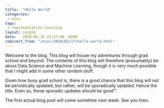 ```yaml
---
title:  "Hello World"
categories:
 - misc
tags:
 - representation-learning
layout: single
date:   2018-02-16 21:27:00 -0500
redirect_from: "/misc/2018/02/17/hello-world.html"
---
```


Welcome to the blog. This blog will house my adventures through grad school and beyond. The contents of this blog will therefore (presumably) be about Data Science and Machine Learning, though it is very much possible that I might add in some other random stuff.

Given how busy grad school is, there is a good chance that this blog will not be periodically updated, but rather, will be sporadically updated. Hence the title. Even so, these sporadic updates should be good™.

The first actual blog post will come sometime next week. See you then.